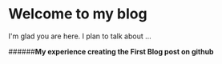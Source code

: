 # Welcome to my blog

I'm glad you are here. I plan to talk about ...

######**My experience creating the First Blog post on github**
